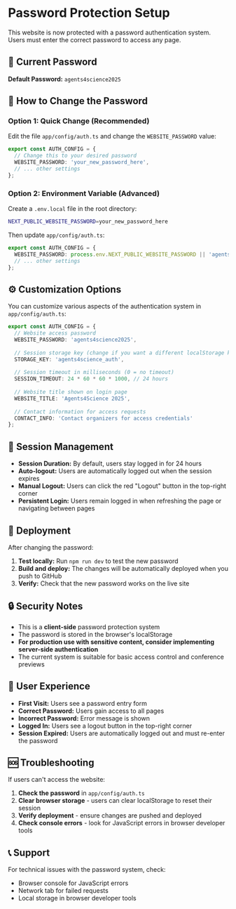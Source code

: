 # Password Protection Setup

This website is now protected with a password authentication system. Users must enter the correct password to access any page.

## 🔐 Current Password
**Default Password:** `agents4science2025`

## 📝 How to Change the Password

### Option 1: Quick Change (Recommended)
Edit the file `app/config/auth.ts` and change the `WEBSITE_PASSWORD` value:

```typescript
export const AUTH_CONFIG = {
  // Change this to your desired password
  WEBSITE_PASSWORD: 'your_new_password_here',
  // ... other settings
};
```

### Option 2: Environment Variable (Advanced)
Create a `.env.local` file in the root directory:

```bash
NEXT_PUBLIC_WEBSITE_PASSWORD=your_new_password_here
```

Then update `app/config/auth.ts`:

```typescript
export const AUTH_CONFIG = {
  WEBSITE_PASSWORD: process.env.NEXT_PUBLIC_WEBSITE_PASSWORD || 'agents4science2025',
  // ... other settings
};
```

## ⚙️ Customization Options

You can customize various aspects of the authentication system in `app/config/auth.ts`:

```typescript
export const AUTH_CONFIG = {
  // Website access password
  WEBSITE_PASSWORD: 'agents4science2025',
  
  // Session storage key (change if you want a different localStorage key)
  STORAGE_KEY: 'agents4science_auth',
  
  // Session timeout in milliseconds (0 = no timeout)
  SESSION_TIMEOUT: 24 * 60 * 60 * 1000, // 24 hours
  
  // Website title shown on login page
  WEBSITE_TITLE: 'Agents4Science 2025',
  
  // Contact information for access requests
  CONTACT_INFO: 'Contact organizers for access credentials'
};
```

## 🔄 Session Management

- **Session Duration:** By default, users stay logged in for 24 hours
- **Auto-logout:** Users are automatically logged out when the session expires
- **Manual Logout:** Users can click the red "Logout" button in the top-right corner
- **Persistent Login:** Users remain logged in when refreshing the page or navigating between pages

## 🚀 Deployment

After changing the password:

1. **Test locally:** Run `npm run dev` to test the new password
2. **Build and deploy:** The changes will be automatically deployed when you push to GitHub
3. **Verify:** Check that the new password works on the live site

## 🔒 Security Notes

- This is a **client-side** password protection system
- The password is stored in the browser's localStorage
- **For production use with sensitive content, consider implementing server-side authentication**
- The current system is suitable for basic access control and conference previews

## 📱 User Experience

- **First Visit:** Users see a password entry form
- **Correct Password:** Users gain access to all pages
- **Incorrect Password:** Error message is shown
- **Logged In:** Users see a logout button in the top-right corner
- **Session Expired:** Users are automatically logged out and must re-enter the password

## 🆘 Troubleshooting

If users can't access the website:

1. **Check the password** in `app/config/auth.ts`
2. **Clear browser storage** - users can clear localStorage to reset their session
3. **Verify deployment** - ensure changes are pushed and deployed
4. **Check console errors** - look for JavaScript errors in browser developer tools

## 📞 Support

For technical issues with the password system, check:
- Browser console for JavaScript errors
- Network tab for failed requests
- Local storage in browser developer tools
